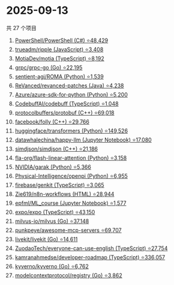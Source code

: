 # 2025-09-13

共 27 个项目

<!-- BEGIN GITHUB -->
<!-- 最后更新时间 2025-09-13 21:12:43 +0800 -->
1. [PowerShell/PowerShell (C#) ⭐48,429](https://github.com/PowerShell/PowerShell)
1. [trueadm/ripple (JavaScript) ⭐3,408](https://github.com/trueadm/ripple)
1. [MotiaDev/motia (TypeScript) ⭐8,192](https://github.com/MotiaDev/motia)
1. [grpc/grpc-go (Go) ⭐22,195](https://github.com/grpc/grpc-go)
1. [sentient-agi/ROMA (Python) ⭐1,539](https://github.com/sentient-agi/ROMA)
1. [ReVanced/revanced-patches (Java) ⭐4,238](https://github.com/ReVanced/revanced-patches)
1. [Azure/azure-sdk-for-python (Python) ⭐5,200](https://github.com/Azure/azure-sdk-for-python)
1. [CodebuffAI/codebuff (TypeScript) ⭐1,048](https://github.com/CodebuffAI/codebuff)
1. [protocolbuffers/protobuf (C++) ⭐69,018](https://github.com/protocolbuffers/protobuf)
1. [facebook/folly (C++) ⭐29,766](https://github.com/facebook/folly)
1. [huggingface/transformers (Python) ⭐149,526](https://github.com/huggingface/transformers)
1. [datawhalechina/happy-llm (Jupyter Notebook) ⭐17,080](https://github.com/datawhalechina/happy-llm)
1. [simdjson/simdjson (C++) ⭐21,186](https://github.com/simdjson/simdjson)
1. [fla-org/flash-linear-attention (Python) ⭐3,158](https://github.com/fla-org/flash-linear-attention)
1. [NVIDIA/garak (Python) ⭐5,366](https://github.com/NVIDIA/garak)
1. [Physical-Intelligence/openpi (Python) ⭐6,955](https://github.com/Physical-Intelligence/openpi)
1. [firebase/genkit (TypeScript) ⭐3,065](https://github.com/firebase/genkit)
1. [Zie619/n8n-workflows (HTML) ⭐28,944](https://github.com/Zie619/n8n-workflows)
1. [epfml/ML_course (Jupyter Notebook) ⭐1,577](https://github.com/epfml/ML_course)
1. [expo/expo (TypeScript) ⭐43,150](https://github.com/expo/expo)
1. [milvus-io/milvus (Go) ⭐37,148](https://github.com/milvus-io/milvus)
1. [punkpeye/awesome-mcp-servers ⭐69,707](https://github.com/punkpeye/awesome-mcp-servers)
1. [livekit/livekit (Go) ⭐14,611](https://github.com/livekit/livekit)
1. [ZuodaoTech/everyone-can-use-english (TypeScript) ⭐27,754](https://github.com/ZuodaoTech/everyone-can-use-english)
1. [kamranahmedse/developer-roadmap (TypeScript) ⭐336,057](https://github.com/kamranahmedse/developer-roadmap)
1. [kyverno/kyverno (Go) ⭐6,762](https://github.com/kyverno/kyverno)
1. [modelcontextprotocol/registry (Go) ⭐3,862](https://github.com/modelcontextprotocol/registry)
<!-- END GITHUB -->